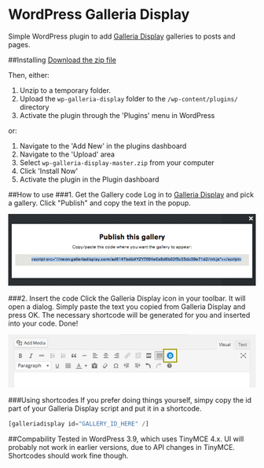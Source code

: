 WordPress Galleria Display
==========================

Simple WordPress plugin to add [Galleria Display](http://www.galleriadisplay.com) galleries to posts and pages.

##Installing
[Download the zip file](https://github.com/aino/wp-galleria-display/archive/master.zip)

Then, either:

1. Unzip to a temporary folder.
2. Upload the `wp-galleria-display` folder to the `/wp-content/plugins/` directory
3. Activate the plugin through the 'Plugins' menu in WordPress

or:

1. Navigate to the 'Add New' in the plugins dashboard
2. Navigate to the 'Upload' area
3. Select `wp-galleria-display-master.zip` from your computer
4. Click 'Install Now'
5. Activate the plugin in the Plugin dashboard

##How to use
###1. Get the Gallery code
Log in to [Galleria Display](http://www.galleriadisplay.com) and pick a gallery. Click "Publish" and copy the text in the popup.

![Screenshot: Getting the code](assets/screenshot-1.png?raw=true)

###2. Insert the code
Click the Galleria Display icon in your toolbar. It will open a dialog. Simply paste the text you copied from Galleria Display and press OK. The necessary shortcode will be generated for you and inserted into your code. Done!

![Screenshot: Finding the button](assets/screenshot-2.png?raw=true)

###Using shortcodes
If you prefer doing things yourself, simpy copy the id part of your Galleria Display script and put it in a shortcode.
```php
[galleriadisplay id="GALLERY_ID_HERE" /]
```

##Compability
Tested in WordPress 3.9, which uses TinyMCE 4.x. UI will probably not work in earlier versions, due to API changes in TinyMCE. Shortcodes should work fine though.